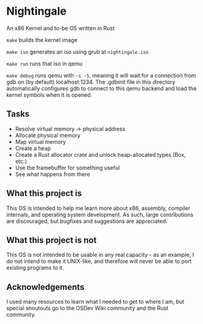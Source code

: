 Nightingale
===========

An x86 Kernel and to-be OS written in Rust

`make` builds the kernel image

`make iso` generates an iso using grub at `nightingale.iso`

`make run` runs that iso in qemu

`make debug` runs qemu with `-s -S`, meaning it will wait for a connection from gdb on (by default) localhost:1234.
The .gdbinit file in this directory automatically configures gdb to connect to this qemu backend and load the kernel symbols when it is opened.

Tasks
-----

- Resolve virtual memory -> physical address
- Allocate physical memory
- Map virtual memory
- Create a heap
- Create a Rust allocator crate and unlock heap-allocated types (Box, etc.)
- Use the framebuffer for something useful
- See what happens from there

What this project is
--------------------

This OS is intended to help me learn more about x86, assembly, compiler internals, and operating system development.  As such, large contributions are discouraged, but bugfixes and suggestions are appreciated.

What this project is not
------------------------

This OS is not intended to be usable in any real capacity - as an example, I do not intend to make it UNIX-like, and therefore will never be able to port existing programs to it.

Acknowledgements
----------------

I used many resources to learn what I needed to get to where I am, but special shoutouts go to the OSDev Wiki community and the Rust community.

